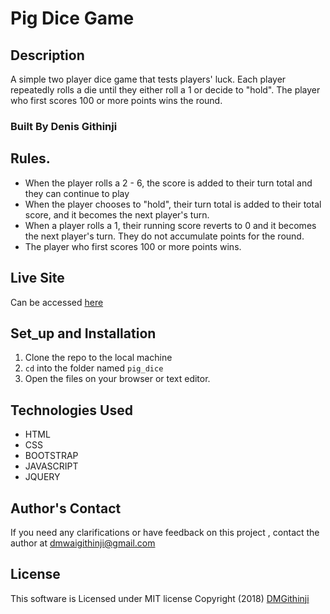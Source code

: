 # Pig Dice Game
## Description
A simple  two player dice game that tests players' luck. Each player repeatedly rolls a die until they either roll a 1 or decide to "hold".
The player who first scores 100 or more points wins the round.

### Built By Denis Githinji

## Rules. 
* When the player rolls a 2 - 6, the score is added to their turn total and they can continue to play
* When the player chooses to "hold", their turn total is added to their total score, and it becomes the next player's turn.
* When a player rolls a 1, their running score reverts to 0 and it becomes the next player's turn. They do not accumulate points for the round.
* The player who first scores 100 or more points wins.
  
## Live Site
Can be accessed [here](https://dmgithinji.github.io/pig_dice/)

## Set_up and Installation
1. Clone the repo to the local machine
2. `cd` into the folder named `pig_dice`
3. Open the files on your browser or text editor.

## Technologies Used
* HTML
* CSS
* BOOTSTRAP
* JAVASCRIPT
* JQUERY

## Author's Contact
If you need any clarifications or have feedback on this project , contact the author at [dmwaigithinji@gmail.com](mailto:dmwaigithinji@gmail.com)

## License
This software is Licensed under MIT license Copyright (2018) [DMGithinji](https://opensource.org/)